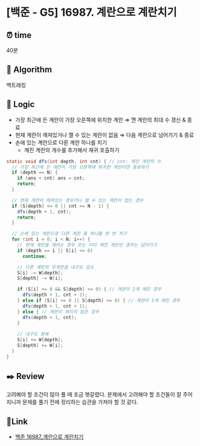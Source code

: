 # [백준 - G5] 16987. 계란으로 계란치기
 
## ⏰  **time**
40분

## :pushpin: **Algorithm**
백트래킹

## :round_pushpin: **Logic**
- 가장 최근에 든 계란이 가장 오른쪽에 위치한 계란 ⇒ 깬 계란의 최대 수 갱신 & 종료
- 현재 계란이 깨져있거나 깰 수 있는 계란이 없음 ⇒ 다음 계란으로 넘어가기 & 종료
- 손에 있는 계란으로 다른 계란 하나를 치기
  - 깨진 계란의 개수를 추가해서 재귀 호출하기
```java
static void dfs(int depth, int cnt) { // cnt: 깨진 계란의 수
  // 가장 최근에 든 계란이 가장 오른쪽에 위치한 계란이면 종료하기
  if (depth == N) {
    if (ans < cnt) ans = cnt;
    return;
  }

  // 현재 계란이 깨져있는 경우거나 깰 수 있는 계란이 없는 경우
  if (S[depth] <= 0 || cnt >= N - 1) {
    dfs(depth + 1, cnt);
    return;
  }

  // 손에 있는 계란으로 다른 계란 중 하나를 한 번 치기
  for (int i = 0; i < N; i++) {
    // 현재 계란을 깨려는 경우 또는 이미 깨진 계란인 경우는 넘어가기
    if (depth == i || S[i] <= 0)
      continue;

    // 다른 계란의 무게만큼 내구도 감소
    S[i] -= W[depth];
    S[depth] -= W[i];

    if (S[i] <= 0 && S[depth] <= 0) { // 계란이 2개 깨진 경우
      dfs(depth + 1, cnt + 2);
    } else if (S[i] <= 0 || S[depth] <= 0) { // 계란이 1개 깨진 경우
      dfs(depth + 1, cnt + 1);
    } else { // 계란이 깨지지 않은 경우
      dfs(depth + 1, cnt);
    }
    
    // 내구도 원복
    S[i] += W[depth];
    S[depth] += W[i];
  }
}
```

## :black_nib: **Review**
고려해야 할 조건이 많아 풀 때 조금 헷갈렸다. 문제에서 고려해야 할 조건들이 잘 주어지니까 문제를 풀기 전에 정리하는 습관을 가져야 할 것 같다.

## 📡**Link**
- [백준 16987_계란으로 계란치기](https://www.acmicpc.net/problem/16987)
